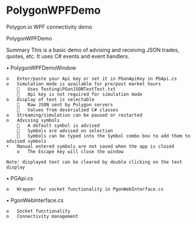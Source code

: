 # PolygonWPFDemo
Polygon.io WPF connectivity demo

PolygonWPFDemo

Summary
This is a basic demo of advising and receiving JSON trades, quotes, etc. It uses C# events and event handlers.

•	PolygonWPFDemoWindow

	o	Enter/paste your Api key or set it in PGonApiKey in PGApi.cs
	o	Simulation mode is available for pre/post market hours
			Uses Testing\PGonJSONTextTest.txt
			Api key is not required for simulation mode
	o	Display of text is selectable 
			Raw JSON sent by Polygon servers
			Values from deserialzed C# classes
	o	Streaming/simulation can be paused or restarted
	o	Advising symbols
			A default symbol is advised
			Symbols are advised on selection
			Symbols can be typed into the Symbol combo box to add them to advised symbols
	•	Manual entered symbols are not saved when the app is closed
		o	The Escape key will close the window
	
	Note: displayed text can be cleared by double clicking on the text display

•	PGApi.cs

	o	Wrapper for socket functionality in PgonWebInterface.cs

•	PgonWebInterface.cs

	o	Socket functionality
	o	Connectivity management
